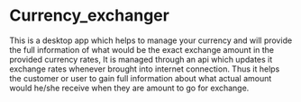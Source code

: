# Currency_exchanger
This is a desktop app which helps to manage your currency and will provide the full information of what would be the exact exchange amount in the provided currency rates, It is managed through an api which updates it exchange rates whenever brought into internet connection. Thus it helps the customer or user to gain full information about what actual amount would he/she receive when they are amount to  go for exchange.
